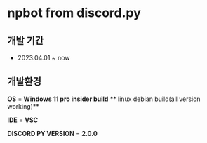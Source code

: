 # npbot from discord.py

## 개발 기간 
- 2023.04.01 ~ now


## 개발환경
**OS** = **Windows 11 pro insider build**
        ** linux debian build(all version working)**

**IDE** = **VSC**


**DISCORD PY VERSION** = **2.0.0**